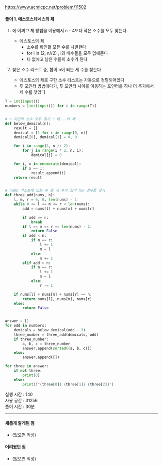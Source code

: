https://www.acmicpc.net/problem/11502  
  

#### 풀이 1. 에스토스테네스의 체


1. 에 어쩌고 체 방법을 이용해서 n - 4보다 작은 소수를 모두 찾는다.
    - 에스토스의 체 
      - 소수를 확인할 모든 수를 나열한다 
      - for i in (2, n//2) , i의 배수들을 모두 없애준다  
      - 다 없애고 남은 수들이 소수가 된다
      
2. 찾은 소수 리스트 중, 합이 n이 되는 세 수를 찾는다
    - 에스토스의 체로 구한 소수 리스트는 자동으로 정렬되어있다 
    - 투 포인터 방법에다가, 투 포인터 사이를 이동하는 포인터를 하나 더 추가해서 세 수를 찾았다 

```python
T = int(input())
numbers = [int(input()) for i in range(T)]


# n 미만의 소수 모두 찾기 : 에...의 체
def below_demical(n):
    result = []
    demical = [1 for i in range(0, n)]
    demical[0], demical[1] = 0, 0

    for i in range(2, n // 2):
        for j in range(i * 2, n, i):
            demical[j] = 0

    for i, x in enumerate(demical):
        if x == 1:
            result.append(i)
    return result


# nums 리스트에 있는 수 중 세 수의 합이 n인 경우를 찾기
def three_add(nums, n):
    l, m, r = 0, 0, len(nums) - 1
    while 0 <= l <= m <= r < len(nums):
        add = nums[l] + nums[m] + nums[r]

        if add == n:
            break
        if l == m == r == len(nums) - 1:
            return False
        if add < n:
            if m == r:
                l += 1
                m = l
            else:
                m += 1
        elif add > n:
            if m == r:
                l += 1
                m = l
            else:
                r -= 1

    if nums[l] + nums[m] + nums[r] == n:
        return nums[l], nums[m], nums[r]
    else:
        return False


answer = []
for odd in numbers:
    demicals = below_demical(odd - 3)
    three_number = three_add(demicals, odd)
    if three_number:
        a, b, c = three_number
        answer.append(sorted((a, b, c)))
    else:
        answer.append([])

for three in answer:
    if not three:
        print(0)
    else:
        print(f"{three[0]} {three[1]} {three[2]}")

```

실행 시간 : 140  
사용 공간 : 31256  
풀이 시간 : 30분  

--- 

#### 새롭게 알게된 점
  + (있으면 작성)

#### 어려웠던 점
  + (있으면 작성)
  
